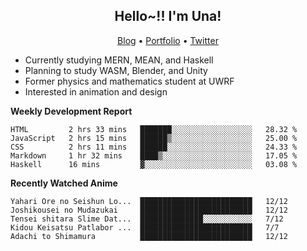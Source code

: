 <h2 align="center">
  Hello~!! I'm Una!
</h2>

<p align="center">
  <a href="https://anarchy.website/">Blog</a> &bull;
  <a href="https://una-ada.github.io/">Portfolio</a> &bull;
  <a href="https://twitter.com/unaxiii">Twitter</a>
</p>

- Currently studying MERN, MEAN, and Haskell
- Planning to study WASM, Blender, and Unity
- Former physics and mathematics student at UWRF
- Interested in animation and design

**Weekly Development Report**

<!--START_SECTION:waka-->
```text
HTML         2 hrs 33 mins   ███████░░░░░░░░░░░░░░░░░░   28.32 % 
JavaScript   2 hrs 15 mins   ██████▒░░░░░░░░░░░░░░░░░░   25.00 % 
CSS          2 hrs 11 mins   ██████░░░░░░░░░░░░░░░░░░░   24.33 % 
Markdown     1 hr 32 mins    ████▒░░░░░░░░░░░░░░░░░░░░   17.05 % 
Haskell      16 mins         ▓░░░░░░░░░░░░░░░░░░░░░░░░   03.08 % 
```
<!--END_SECTION:waka-->

**Recently Watched Anime**

<!-- RECENT-ANIME:START -->

    Yahari Ore no Seishun Lo...  █████████████████████████   12/12
    Joshikousei no Mudazukai     █████████████████████████   12/12
    Tensei shitara Slime Dat...  ██████████████░░░░░░░░░░░   7/12
    Kidou Keisatsu Patlabor ...  █████████████████████████   7/7
    Adachi to Shimamura          █████████████████████████   12/12
<!-- RECENT-ANIME:END -->

